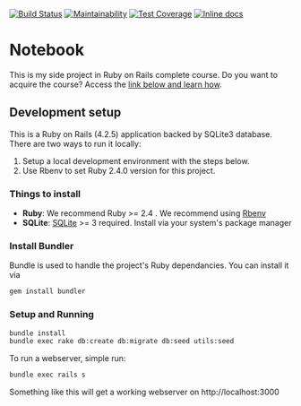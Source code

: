 
[![Build Status](https://travis-ci.com/nelsonmfinda/notebook.svg?branch=master)](https://travis-ci.com/nelsonmfinda/notebook)
[![Maintainability](https://api.codeclimate.com/v1/badges/a631e287b92a1c66e213/maintainability)](https://codeclimate.com/github/nelsonmfinda/notebook/maintainability)
[![Test Coverage](https://api.codeclimate.com/v1/badges/a631e287b92a1c66e213/test_coverage)](https://codeclimate.com/github/nelsonmfinda/notebook/test_coverage)
[![Inline docs](http://inch-ci.org/github/nelsonmfinda/notebook.png)](http://inch-ci.org/github/nelsonmfinda/notebook)

# Notebook

This is my side project in Ruby on Rails complete course. 
Do you want to acquire the course? Access the [link below and learn how](https://www.udemy.com/rubyonrails/).

## Development setup

This is a Ruby on Rails (4.2.5) application backed by SQLite3 database. There are two ways to run it locally:
1) Setup a local development environment with the steps below.
2) Use Rbenv to set Ruby 2.4.0 version for this project.

### Things to install

- **Ruby**: We recommend Ruby >= 2.4 . We recommend using [Rbenv](https://github.com/rbenv/rbenv)
- **SQLite**: [SQLite](https://www.sqlite.org/) >= 3 required. Install via your system's package manager

### Install Bundler

Bundle is used to handle the project's Ruby dependancies. You can install it via
```bash
gem install bundler
```
### Setup and Running

```bash
bundle install
bundle exec rake db:create db:migrate db:seed utils:seed
```

To run a webserver, simple run:
```bash
bundle exec rails s
```

Something like this will get a working webserver on http://localhost:3000

